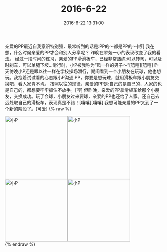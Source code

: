 ﻿---
title: 2016-6-22
date: 2016-6-22 13:31:00
tags:
categories: 妈妈
---
亲爱的PP最近自我意识特别强，最常听到的话是:PP的～都是PP的～[哼]
我在想，什么时候亲爱的PP才会和别人分享呢？
昨晚在翠苑一小的表现改变了我的看法。
经过一段时间的练习，亲爱的PP滑滑板车，已经非常熟练:可以转弯，可以及时刹车，可以单腿下坡...滑行时，小P被我称为“风一样的男子～”[嘻嘻][嘻嘻]
昨天傍晚小P还是跟以往一样在学校操场滑行，期间看到一个小朋友在玩球，他也想玩。我抱着试试看的心态跟小P沟通:PP，你要是想玩球，就用滑板车跟小朋友交换吧，看人家肯不肯。
按照以往的规律，亲爱的PP是:自己的是自己的，人家的也是自己的，都想要牢牢抓住不放手。[哼]
但昨晚，亲爱的PP拿滑板车给那个小朋友，交换成功。玩了会球，小朋友过来要球，亲爱的PP也还给了人家。还自己去远处取自己的滑板车，表现真是不错！[嘻嘻][嘻嘻]
我想可能亲爱的PP又到了一个新的阶段了。[可爱]
{% raw %}
<div style="width:500 px">
<div style="float:left; width:100 px"><img src="/images/微信图片_20171012145429.jpg" width="200" alt="小P"></div>
<div style="float:left; width:100 px"><img src="/images/微信图片_20171012145437.jpg" width="200" alt="小P"></div>
<div style="float:left; width:100 px"><img src="/images/微信图片_20171012145446.jpg" width="200" alt="小P"></div>
<div style="float:left; width:100 px"><img src="/images/微信图片_20171012145453.jpg" width="200" alt="小P"></div>
<div style="clear:both"></div>
</div>
{% endraw %}